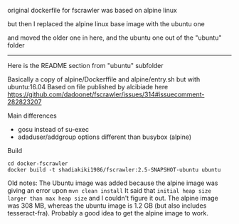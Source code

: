 original dockerfile for fscrawler was based on alpine linux

but then I replaced the alpine linux base image with the ubuntu one

and moved the older one in here, and the ubuntu one out of the "ubuntu" folder

----------------------------

Here is the README section from "ubuntu" subfolder

Basically a copy of alpine/Dockerffile and alpine/entry.sh but with ubuntu:16.04
Based on file published by  alcibiade here
https://github.com/dadoonet/fscrawler/issues/314#issuecomment-282823207

Main differences
- gosu instead of su-exec
- adaduser/addgroup options different than busybox (alpine)

Build
```
cd docker-fscrawler
docker build -t shadiakiki1986/fscrawler:2.5-SNAPSHOT-ubuntu ubuntu
```

Old notes: The Ubuntu image was added because the alpine image was giving an error upon `mvn clean install`
It said that `initial heap size larger than max heap size` and I couldn't figure it out.
The alpine image was 308 MB, whereas the ubuntu image is 1.2 GB (but also includes tesseract-fra).
Probably a good idea to get the alpine image to work.

